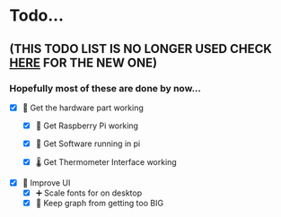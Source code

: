 # Todo...
## (THIS TODO LIST IS NO LONGER USED CHECK [HERE](https://github.com/Basicprogrammer10/WaterTemp/projects/1) FOR THE NEW ONE)
### Hopefully most of these are done by now...

- [X] 📀 Get the hardware part working
  - [X] 🍰 Get Raspberry Pi working
  - [X] 🍦 Get Software running in pi
  - [X] 🌡 Get Thermometer Interface working


- [X] 📱 Improve UI
  - [X] ➕ Scale fonts for on desktop
  - [X] 🚀 Keep graph from getting too BIG
